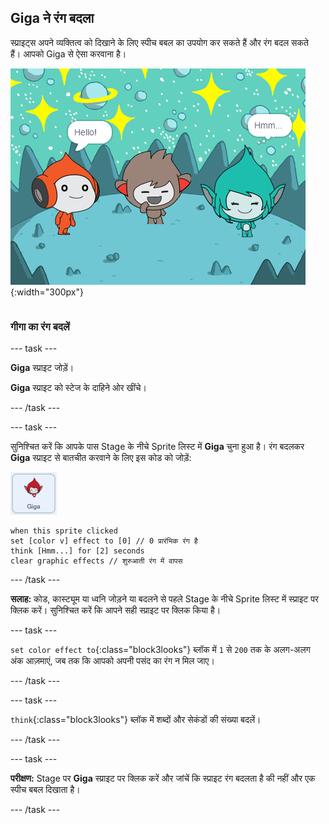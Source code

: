 ## Giga ने रंग बदला

<div style="display: flex; flex-wrap: wrap">
<div style="flex-basis: 200px; flex-grow: 1; margin-right: 15px;">
स्प्राइट्स अपने व्यक्तित्व को दिखाने के लिए स्पीच बबल का उपयोग कर सकते हैं और रंग बदल सकते हैं। आपको Giga से ऐसा करवाना है।
</div>
<div>

![Giga स्प्राइट सोच रहा है, "Hmm..."।](images/giga-step2.png){:width="300px"}

</div>
</div>

### गीगा का रंग बदलें

--- task ---

**Giga** स्प्राइट जोड़ें।

**Giga** स्प्राइट को स्टेज के दाहिने ओर खींचे।

--- /task ---

--- task ---

सुनिश्चित करें कि आपके पास Stage के नीचे Sprite लिस्ट में **Giga** चुना हुआ है। रंग बदलकर **Giga** स्प्राइट से बातचीत करवाने के लिए इस कोड को जोड़ें:

![Giga स्प्राइट.](images/giga-sprite.png)

```blocks3
when this sprite clicked
set [color v] effect to [0] // 0 प्रारंभिक रंग है
think [Hmm...] for [2] seconds 
clear graphic effects // शुरुआती रंग में वापस
```

--- /task ---

**सलाह:** कोड, कास्ट्यूम या ध्वनि जोड़ने या बदलने से पहले Stage के नीचे Sprite लिस्ट में स्प्राइट पर क्लिक करें। सुनिश्चित करें कि आपने सही स्प्राइट पर क्लिक किया है।

--- task ---

`set color effect to`{:class="block3looks"} ब्लॉक में `1` से `200` तक के अलग-अलग अंक आज़माएं, जब तक कि आपको अपनी पसंद का रंग न मिल जाए।

--- /task ---

--- task ---

`think`{:class="block3looks"} ब्लॉक में शब्दों और सेकंडों की संख्या बदलें।

--- /task ---

--- task ---

**परीक्षण:** Stage पर **Giga** स्प्राइट पर क्लिक करें और जांचें कि स्प्राइट रंग बदलता है की नहीं और एक स्पीच बबल दिखाता है।

--- /task ---

